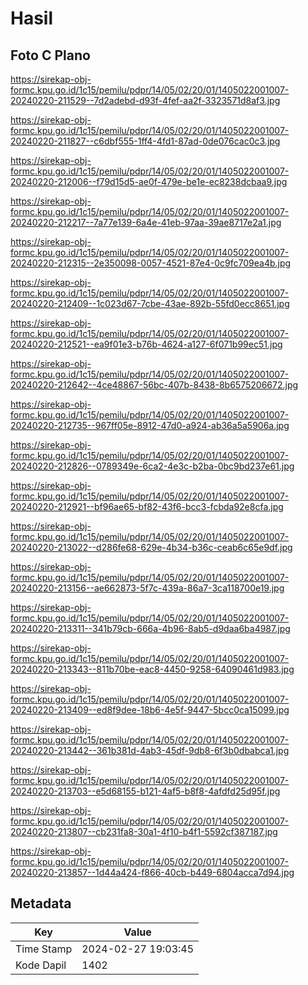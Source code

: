 # Hasil

## Foto C Plano

https://sirekap-obj-formc.kpu.go.id/1c15/pemilu/pdpr/14/05/02/20/01/1405022001007-20240220-211529--7d2adebd-d93f-4fef-aa2f-3323571d8af3.jpg

https://sirekap-obj-formc.kpu.go.id/1c15/pemilu/pdpr/14/05/02/20/01/1405022001007-20240220-211827--c6dbf555-1ff4-4fd1-87ad-0de076cac0c3.jpg

https://sirekap-obj-formc.kpu.go.id/1c15/pemilu/pdpr/14/05/02/20/01/1405022001007-20240220-212006--f79d15d5-ae0f-479e-be1e-ec8238dcbaa9.jpg

https://sirekap-obj-formc.kpu.go.id/1c15/pemilu/pdpr/14/05/02/20/01/1405022001007-20240220-212217--7a77e139-6a4e-41eb-97aa-39ae8717e2a1.jpg

https://sirekap-obj-formc.kpu.go.id/1c15/pemilu/pdpr/14/05/02/20/01/1405022001007-20240220-212315--2e350098-0057-4521-87e4-0c9fc709ea4b.jpg

https://sirekap-obj-formc.kpu.go.id/1c15/pemilu/pdpr/14/05/02/20/01/1405022001007-20240220-212409--1c023d67-7cbe-43ae-892b-55fd0ecc8651.jpg

https://sirekap-obj-formc.kpu.go.id/1c15/pemilu/pdpr/14/05/02/20/01/1405022001007-20240220-212521--ea9f01e3-b76b-4624-a127-6f071b99ec51.jpg

https://sirekap-obj-formc.kpu.go.id/1c15/pemilu/pdpr/14/05/02/20/01/1405022001007-20240220-212642--4ce48867-56bc-407b-8438-8b6575206672.jpg

https://sirekap-obj-formc.kpu.go.id/1c15/pemilu/pdpr/14/05/02/20/01/1405022001007-20240220-212735--967ff05e-8912-47d0-a924-ab36a5a5906a.jpg

https://sirekap-obj-formc.kpu.go.id/1c15/pemilu/pdpr/14/05/02/20/01/1405022001007-20240220-212826--0789349e-6ca2-4e3c-b2ba-0bc9bd237e61.jpg

https://sirekap-obj-formc.kpu.go.id/1c15/pemilu/pdpr/14/05/02/20/01/1405022001007-20240220-212921--bf96ae65-bf82-43f6-bcc3-fcbda92e8cfa.jpg

https://sirekap-obj-formc.kpu.go.id/1c15/pemilu/pdpr/14/05/02/20/01/1405022001007-20240220-213022--d286fe68-629e-4b34-b36c-ceab6c65e9df.jpg

https://sirekap-obj-formc.kpu.go.id/1c15/pemilu/pdpr/14/05/02/20/01/1405022001007-20240220-213156--ae662873-5f7c-439a-86a7-3ca118700e19.jpg

https://sirekap-obj-formc.kpu.go.id/1c15/pemilu/pdpr/14/05/02/20/01/1405022001007-20240220-213311--341b79cb-666a-4b96-8ab5-d9daa6ba4987.jpg

https://sirekap-obj-formc.kpu.go.id/1c15/pemilu/pdpr/14/05/02/20/01/1405022001007-20240220-213343--811b70be-eac8-4450-9258-64090461d983.jpg

https://sirekap-obj-formc.kpu.go.id/1c15/pemilu/pdpr/14/05/02/20/01/1405022001007-20240220-213409--ed8f9dee-18b6-4e5f-9447-5bcc0ca15099.jpg

https://sirekap-obj-formc.kpu.go.id/1c15/pemilu/pdpr/14/05/02/20/01/1405022001007-20240220-213442--361b381d-4ab3-45df-9db8-6f3b0dbabca1.jpg

https://sirekap-obj-formc.kpu.go.id/1c15/pemilu/pdpr/14/05/02/20/01/1405022001007-20240220-213703--e5d68155-b121-4af5-b8f8-4afdfd25d95f.jpg

https://sirekap-obj-formc.kpu.go.id/1c15/pemilu/pdpr/14/05/02/20/01/1405022001007-20240220-213807--cb231fa8-30a1-4f10-b4f1-5592cf387187.jpg

https://sirekap-obj-formc.kpu.go.id/1c15/pemilu/pdpr/14/05/02/20/01/1405022001007-20240220-213857--1d44a424-f866-40cb-b449-6804acca7d94.jpg


## Metadata

| Key        | Value               |
| ---------- | ------------------- |
| Time Stamp | 2024-02-27 19:03:45 |
| Kode Dapil | 1402                |



